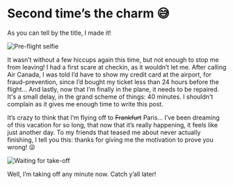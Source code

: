 # Second time’s the charm 😅

As you can tell by the title, I made it! 

![Pre-flight selfie](/images/travel/570A1B12-EB47-4F17-AAE4-A7F278962E9B.jpeg)

It wasn’t without a few hiccups again this time, but not enough to stop me from leaving! I had a first scare at checkin, as it wouldn’t let me. After calling Air Canada, I was told I’d have to show my credit card at the airport, for fraud-prevention, since I’d bought my ticket less than 24 hours before the flight...
And lastly, now that I’m finally in the plane, it needs to be repaired. It's a small delay, in the grand scheme of things: 40 minutes. I shouldn't complain as it gives me enough time to write this post.

It’s crazy to think that I’m flying off to ~~Frankfurt~~ Paris... I’ve been dreaming of this vacation for so long, that now that it’s really happening, it feels like just another day. To my friends that teased me about never actually finishing, I tell you this: thanks for giving me the motivation to prove you wrong! 😜

![Waiting for take-off](/images/travel/A7F406F4-4BE5-4936-9636-3463A96096F8.jpeg)

Well, I’m taking off any minute now. Catch y’all later!
